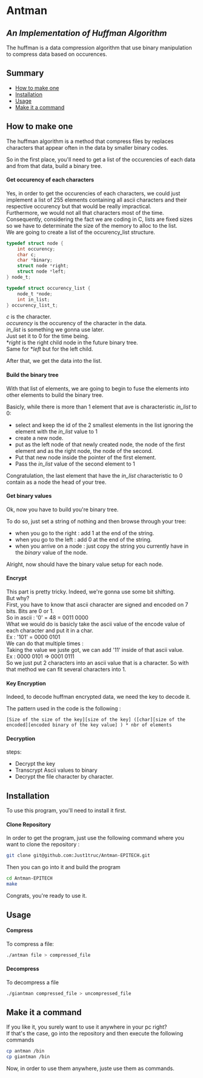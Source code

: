 # Antman
## _An Implementation of Huffman Algorithm_

The huffman is a data compression algorithm that use binary manipulation to compress data based on occurences.

## Summary

- [How to make one](#explanation)
- [Installation](#installation)
- [Usage](#usage)
- [Make it a command](#use)

## How to make one <a name="explanation"></a>

The huffman algorithm is a method that compress files by replaces characters that appear often in the data by smaller binary codes.

So in the first place, you'll need to get a list of the occurencies of each data and from that data, build a binary tree.

#### Get occurency of each characters

Yes, in order to get the occurencies of each characters, we could just implement a list of 255 elements containing all ascii characters and their respective occurency but that would be really impractical.</br>
Furthermore, we would not all that characters most of the time.</br>
Consequently, considering the fact we are coding in C, lists are fixed sizes so we have to determinate the size of the memory to alloc to the list.</br>
We are going to create a list of the occurency_list structure.

```c
typedef struct node {
    int occurency;
    char c;
    char *binary;
    struct node *right;
    struct node *left;
} node_t;

typedef struct occurency_list {
    node_t *node;
    int in_list;
} occurency_list_t;
```

*c* is the character.</br>
*occurency* is the occurency of the character in the data.</br>
*in_list* is something we gonna use later.</br>
Just set it to 0 for the time being.</br>
**right* is the right child node in the future binary tree.</br>
Same for **left* but for the left child.</br>

After that, we get the data into the list.

#### Build the binary tree

With that list of elements, we are going to begin to fuse the elements into other elements to build the binary tree.

Basicly, while there is more than 1 element that ave is characteristic *in_list* to 0:

- select and keep the id of the 2 smallest elements in the list
ignoring the element with the *in_list* value to 1
- create a new node.
- put as the left node of that newly created node, the node of the first element and as the right node, the node of the second.
- Put that new node inside the pointer of the first element.
- Pass the *in_list* value of the second element to 1

Congratulation, the last element that have the *in_list* characteristic to 0 contain as a node the head of your tree.

#### Get binary values

Ok, now you have to build you're binary tree.

To do so, just set a string of nothing and then browse through your tree:
- when you go to the right : add 1 at the end of the string.
- when you go to the left : add 0 at the end of the string.
- when you arrive on a node : just copy the string you currently have in the *binary* value of the node.

Alright, now should have the binary value setup for each node.

#### Encrypt

This part is pretty tricky. Indeed, we're gonna use some bit shifting.</br>
But why?</br>
First, you have to know that ascii character are signed and encoded on 7 bits. Bits are 0 or 1.</br>
So in ascii : '0' = 48 = 0011 0000</br>
What we would do is basicly take the ascii value of the encode value of each character and put it in a char.</br>
Ex : '101' = 0000 0101</br>
We can do that multiple times :</br>
Taking the value we juste got, we can add '11' inside of that ascii value.</br>
Ex : 0000 0101 => 0001 0111</br>
So we just put 2 characters into an ascii value that is a character. So with that method we can fit several characters into 1.</br>

#### Key Encryption

Indeed, to decode huffman encrypted data, we need the key to decode it.

The pattern used in the code is the following :

```
[Size of the size of the key][size of the key] ([char][size of the encoded][encoded binary of the key value] ) * nbr of elements
```

#### Decryption

steps:
- Decrypt the key
- Transcrypt Ascii values to binary
- Decrypt the file character by character.

## Installation <a name="installation"></a>

To use this program, you'll need to install it first.

#### Clone Repository

In order to get the program, just use the following command where you want to clone the repository :

```bash
git clone git@github.com:Just1truc/Antman-EPITECH.git
```

Then you can go into it and build the program

```bash
cd Antman-EPITECH
make
```

Congrats, you're ready to use it.

## Usage <a name="usage"></a>

#### Compress

To compress a file:

```bash
./antman file > compressed_file
```

#### Decompress

To decompress a file

```bash
./giantman compressed_file > uncompressed_file
```

## Make it a command <a name="use"></a>

If you like it, you surely want to use it anywhere in your pc right?</br>
If that's the case, go into the repository and then execute the following commands

```bash
cp antman /bin
cp giantman /bin
```

Now, in order to use them anywhere, juste use them as commands.
